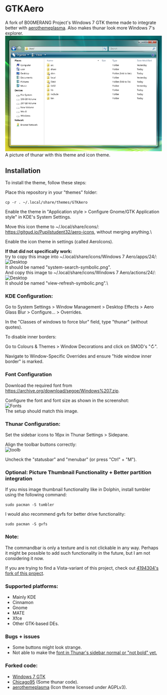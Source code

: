 # GTKAero
A fork of B00MERANG Project's Windows 7 GTK theme made to integrate better with [aerothemeplasma](https://gitgud.io/wackyideas/aerothemeplasma/). Also makes thunar look more Windows 7's explorer.\
<img src="screenshots/save.png" alt="Desktop"/>\
A picture of thunar with this theme and icon theme.

## Installation
To install the theme, follow these steps:

Place this repository in your "themes" folder:

```cp -r . ~/.local/share/themes/GTKAero```

Enable the theme in "Application style > Configure Gnome/GTK Application style" in KDE's System Settings.

Move this icon theme to ~/.local/share/icons/: https://gitgud.io/Pupilstudent32/aero-icons, without merging anything.\

Enable the icon theme in settings (called AeroIcons).

**If that did not specifically work:**\
try to copy this image into ~/.local/share/icons/Windows 7 Aero/apps/24/:\
<img src="https://gitgud.io/-/project/15338/uploads/442aea9eb9c79c02b92de6c265570fdb/system-search-symbolic.png" alt="Desktop"/>\
It should be named "system-search-symbolic.png".\
And copy this image to ~/.local/share/icons/Windows 7 Aero/actions/24/:\
<img src="https://gitgud.io/-/project/15338/uploads/1a3c709c13166d633531f56edd4c337a/view-refresh-symbolic.png" alt="Desktop"/>\
It should be named "view-refresh-symbolic.png".\

### KDE Configuration:

Go to System Settings > Window Management > Desktop Effects > Aero Glass Blur > Configure... > Overrides.

In the "Classes of windows to force blur" field, type "thunar" (without quotes).

To disable inner borders:

Go to Colours & Themes > Window Decorations and click on SMOD's "↻".

Navigate to Window-Specific Overrides and ensure "hide window inner border" is marked.

### Font Configuration

Download the required font from https://archive.org/download/segoe/Windows%207.zip.

Configure the font and font size as shown in the screenshot:\
<img src="screenshots/fonts.png" alt="Fonts"/>\
The setup should match this image.

### Thunar Configuration:

Set the sidebar icons to 16px in Thunar Settings > Sidepane.

Align the toolbar buttons correctly:\
<img src="screenshots/toolbarconfig.png" alt="toolb"/>

Uncheck the "statusbar" and "menubar" (or press "Ctrl" + "M").

### Optional: Picture Thumbnail Functionality + Better partition integration

If you miss image thumbnail functionality like in Dolphin, install tumbler using the following command:

```sudo pacman -S tumbler```

I would also recommend gvfs for better drive functionality:

```sudo pacman -S gvfs```

### Note:
The commandbar is only a texture and is not clickable in any way. 
Perhaps it might be possible to add such functionality in the future, but I am not considering it now.

If you are trying to find a Vista-variant of this project, check out [4194304's fork of this project](https://github.com/4194304/GTKVista).

### Supported platforms:
- Mainly KDE
- Cinnamon
- Gnome
- MATE
- Xfce
- Other GTK-based DEs.

### Bugs + issues
- Some buttons might look strange.
- Not able to make the [font in Thunar's sidebar normal or "not bold" yet.](https://forum.xfce.org/viewtopic.php?id=18246)

### Forked code:
- [Windows 7 GTK](https://github.com/B00merang-Project/Windows-7)
- [Chicago95](https://github.com/grassmunk/chicago95) (Some thunar code).
- [aerothemeplasma](https://gitgud.io/wackyideas/aerothemeplasma/) (Icon theme licensed under AGPLv3).
